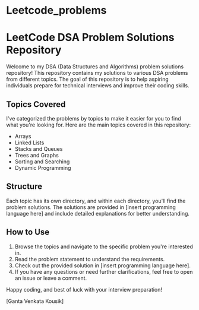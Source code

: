 # Leetcode_problems

# LeetCode DSA Problem Solutions Repository

Welcome to my DSA (Data Structures and Algorithms) problem solutions repository! This repository contains my solutions to various DSA problems from different topics. The goal of this repository is to help aspiring individuals prepare for technical interviews and improve their coding skills.

## Topics Covered

I've categorized the problems by topics to make it easier for you to find what you're looking for. Here are the main topics covered in this repository:

- Arrays
- Linked Lists
- Stacks and Queues
- Trees and Graphs
- Sorting and Searching
- Dynamic Programming

## Structure

Each topic has its own directory, and within each directory, you'll find the problem solutions. The solutions are provided in [insert programming language here] and include detailed explanations for better understanding.

## How to Use

1. Browse the topics and navigate to the specific problem you're interested in.
2. Read the problem statement to understand the requirements.
3. Check out the provided solution in [insert programming language here].
4. If you have any questions or need further clarifications, feel free to open an issue or leave a comment.

Happy coding, and best of luck with your interview preparation!

[Ganta Venkata Kousik]
